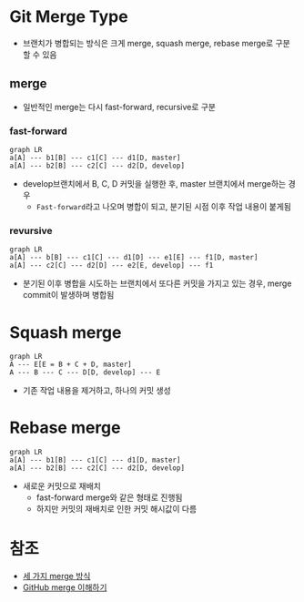 # Git Merge Type
- 브랜치가 병합되는 방식은 크게 merge, squash merge, rebase merge로 구분할 수 있음

## merge
- 일반적인 merge는 다시 fast-forward, recursive로 구분

### fast-forward
```mermaid
graph LR
a[A] --- b1[B] --- c1[C] --- d1[D, master]
a[A] --- b2[B] --- c2[C] --- d2[D, develop]
```
- develop브랜치에서 B, C, D 커밋을 실행한 후, master 브랜치에서 merge하는 경우
	- `Fast-forward`라고 나오며 병합이 되고, 분기된 시점 이후 작업 내용이 붙게됨

### revursive
```mermaid
graph LR
a[A] --- b[B] --- c1[C] --- d1[D] --- e1[E] --- f1[D, master]
a[A] --- c2[C] --- d2[D] --- e2[E, develop] --- f1
```
- 분기된 이후 병합을 시도하는 브랜치에서 또다른 커밋을 가지고 있는 경우, merge commit이 발생하며 병합됨

# Squash merge
```mermaid
graph LR
A --- E[E = B + C + D, master]
A --- B --- C --- D[D, develop] --- E
```
- 기존 작업 내용을 제거하고, 하나의 커밋 생성

# Rebase merge
```mermaid
graph LR
a[A] --- b1[B] --- c1[C] --- d1[D, master]
a[A] --- b2[B] --- c2[C] --- d2[D, develop]
```
- 새로운 커밋으로 재배치
	- fast-forward merge와 같은 형태로 진행됨
	- 하지만 커밋의 재배치로 인한 커밋 해시값이 다름

# 참조
- [세 가지 merge 방식](https://mangchhe.github.io/git/2021/09/04/GitMerge/)
- [GitHub merge 이해하기](https://datalibrary.tistory.com/194)
